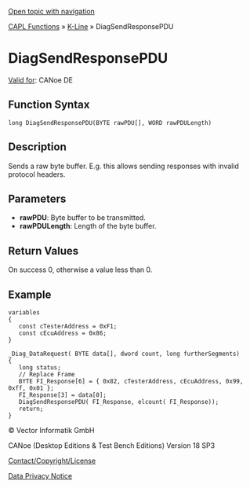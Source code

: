 [Open topic with navigation](../../../../../CANoeDEFamily.htm#Topics/CAPLFunctions/KLine/Functions/CAPLfunctionDiagSendResponsePDU.md)

[CAPL Functions](../../CAPLfunctions.md) » [K-Line](../CAPLfunctionsKLineOverview.md) » DiagSendResponsePDU

# DiagSendResponsePDU

[Valid for](../../../Shared/FeatureAvailability.md): CANoe DE

## Function Syntax

```plaintext
long DiagSendResponsePDU(BYTE rawPDU[], WORD rawPDULength)
```

## Description

Sends a raw byte buffer. E.g. this allows sending responses with invalid protocol headers.

## Parameters

- **rawPDU**: Byte buffer to be transmitted.
- **rawPDULength**: Length of the byte buffer.

## Return Values

On success 0, otherwise a value less than 0.

## Example

```plaintext
variables
{
   const cTesterAddress = 0xF1;
   const cEcuAddress = 0x86;
}

_Diag_DataRequest( BYTE data[], dword count, long furtherSegments)
{
   long status;
   // Replace Frame
   BYTE FI_Response[6] = { 0x82, cTesterAddress, cEcuAddress, 0x99, 0xff, 0x01 };
   FI_Response[3] = data[0];
   DiagSendResponsePDU( FI_Response, elcount( FI_Response));
   return;
}
```

© Vector Informatik GmbH

CANoe (Desktop Editions & Test Bench Editions) Version 18 SP3

[Contact/Copyright/License](../../../Shared/ContactCopyrightLicense.md)

[Data Privacy Notice](https://www.vector.com/int/en/company/get-info/privacy-policy/)